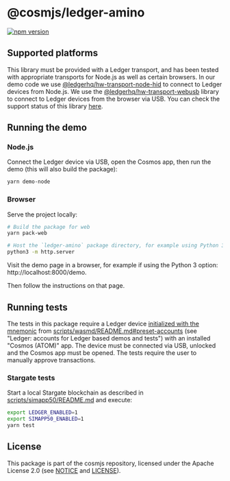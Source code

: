 # @cosmjs/ledger-amino

[![npm version](https://img.shields.io/npm/v/@cosmjs/ledger-amino.svg)](https://www.npmjs.com/package/@cosmjs/ledger-amino)

## Supported platforms

This library must be provided with a Ledger transport, and has been tested with
appropriate transports for Node.js as well as certain browsers. In our demo code
we use
[@ledgerhq/hw-transport-node-hid](https://github.com/LedgerHQ/ledgerjs/tree/master/packages/hw-transport-node-hid)
to connect to Ledger devices from Node.js. We use the
[@ledgerhq/hw-transport-webusb](https://github.com/LedgerHQ/ledgerjs/tree/master/packages/hw-transport-webusb)
library to connect to Ledger devices from the browser via USB. You can check the
support status of this library
[here](https://github.com/LedgerHQ/ledgerjs/tree/master/packages/hw-transport-webusb#support-status).

## Running the demo

### Node.js

Connect the Ledger device via USB, open the Cosmos app, then run the demo (this
will also build the package):

```sh
yarn demo-node
```

### Browser

Serve the project locally:

```sh
# Build the package for web
yarn pack-web

# Host the `ledger-amino` package directory, for example using Python 3
python3 -m http.server
```

Visit the demo page in a browser, for example if using the Python 3 option:
http://localhost:8000/demo.

Then follow the instructions on that page.

## Running tests

The tests in this package require a Ledger device
[initialized with the mnemonic](https://support.ledger.com/hc/en-us/articles/360005434914)
from
[scripts/wasmd/README.md#preset-accounts](https://github.com/cosmos/cosmjs/blob/main/scripts/wasmd/README.md#preset-accounts)
(see "Ledger: accounts for Ledger based demos and tests") with an installed
"Cosmos (ATOM)" app. The device must be connected via USB, unlocked and the
Cosmos app must be opened. The tests require the user to manually approve
transactions.

### Stargate tests

Start a local Stargate blockchain as described in
[scripts/simapp50/README.md](https://github.com/cosmos/cosmjs/blob/main/scripts/simapp50/README.md)
and execute:

```sh
export LEDGER_ENABLED=1
export SIMAPP50_ENABLED=1
yarn test
```

## License

This package is part of the cosmjs repository, licensed under the Apache License
2.0 (see [NOTICE](https://github.com/cosmos/cosmjs/blob/main/NOTICE) and
[LICENSE](https://github.com/cosmos/cosmjs/blob/main/LICENSE)).
